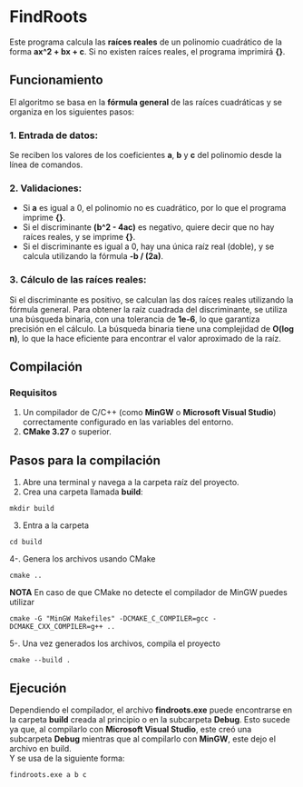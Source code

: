 # FindRoots

Este programa calcula las **raíces reales** de un polinomio cuadrático de la forma **ax^2 + bx + c**. Si no existen raíces reales, el programa imprimirá **{}**.

## Funcionamiento

El algoritmo se basa en la **fórmula general** de las raíces cuadráticas y se organiza en los siguientes pasos:

### 1. Entrada de datos:
Se reciben los valores de los coeficientes **a**, **b** y **c** del polinomio desde la línea de comandos.

### 2. Validaciones:
- Si **a** es igual a 0, el polinomio no es cuadrático, por lo que el programa imprime **{}**.
- Si el discriminante **(b^2 - 4ac)** es negativo, quiere decir que no hay raíces reales, y se imprime **{}**.
- Si el discriminante es igual a 0, hay una única raíz real (doble), y se calcula utilizando la fórmula **-b / (2a)**.

### 3. Cálculo de las raíces reales:
Si el discriminante es positivo, se calculan las dos raíces reales utilizando la fórmula general. Para obtener la raíz cuadrada del discriminante, se utiliza una búsqueda binaria, con una tolerancia de **1e-6**, lo que garantiza precisión en el cálculo. La búsqueda binaria tiene una complejidad de **O(log n)**, lo que la hace eficiente para encontrar el valor aproximado de la raíz.

## Compilación

### Requisitos
1. Un compilador de C/C++ (como **MinGW** o **Microsoft Visual Studio**) correctamente configurado en las variables del entorno.
2. **CMake 3.27** o superior.

## Pasos para la compilación
1. Abre una terminal y navega a la carpeta raíz del proyecto.
2. Crea una carpeta llamada **build**:
```
mkdir build
```
3. Entra a la carpeta
```
cd build
```
4-. Genera los archivos usando CMake
```
cmake ..
```
**NOTA**
En caso de que CMake no detecte el compilador de MinGW puedes utilizar
```
cmake -G "MinGW Makefiles" -DCMAKE_C_COMPILER=gcc -DCMAKE_CXX_COMPILER=g++ ..
```
5-. Una vez generados los archivos, compila el proyecto
```
cmake --build .
```
## Ejecución
Dependiendo el compilador, el archivo **findroots.exe** puede encontrarse en la carpeta **build** creada al principio o en la subcarpeta **Debug**. 
Esto sucede ya que, al compilarlo con **Microsoft Visual Studio**, este creó una subcarpeta **Debug** mientras que al compilarlo con **MinGW**, este dejo el archivo en build.<br>
Y se usa de la siguiente forma:
```
findroots.exe a b c
```
